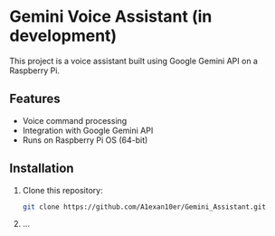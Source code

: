 # Gemini Voice Assistant (in development)
This project is a voice assistant built using Google Gemini API on a Raspberry Pi.

## Features
- Voice command processing
- Integration with Google Gemini API
- Runs on Raspberry Pi OS (64-bit)

## Installation
1. Clone this repository:
   ```bash
   git clone https://github.com/A1exan10er/Gemini_Assistant.git
2. ...